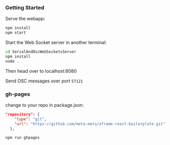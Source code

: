 ### Getting Started

Serve the webapp:
```bash
npm install
npm start
```

Start the Web Socket server in another terminal:
```bash
cd SerialAndOscWebSocketsServer
npm install
node .
```


Then head over to localhost:8080


Send OSC messages over port `57121`



### gh-pages

change to your repo in package.json:
```json
"repository": {
    "type": "git",
    "url": "https://github.com/meta-meta/aframe-react-boilerplate.git"
  },
```
```bash
npm run ghpages
```